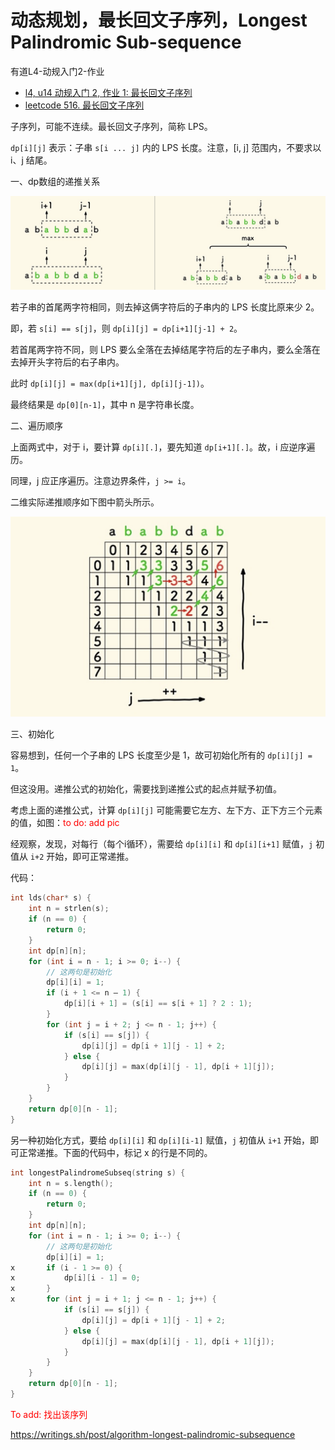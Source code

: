# 动态规划，最长回文子序列，Longest Palindromic Sub-sequence

有道L4-动规入门2-作业

* [l4, u14 动规入门 2, 作业 1: 最长回文子序列](https://oj.youdao.com/course/13/82/2#/1/9470)
* [leetcode 516. 最长回文子序列](https://leetcode.cn/problems/longest-palindromic-subsequence/)

子序列，可能不连续。最长回文子序列，简称 LPS。

`dp[i][j]` 表示：子串 `s[i ... j]` 内的 LPS 长度。注意，[i, j] 范围内，不要求以 i、j 结尾。

一、dp数组的递推关系

![longest palindromic sub-seq](pics/longest-palindromic-subseq.png)

若子串的首尾两字符相同，则去掉这俩字符后的子串内的 LPS 长度比原来少 2。

即，若 `s[i] == s[j]`，则 `dp[i][j] = dp[i+1][j-1] + 2`。

若首尾两字符不同，则 LPS 要么全落在去掉结尾字符后的左子串内，要么全落在去掉开头字符后的右子串内。

此时 `dp[i][j] = max(dp[i+1][j], dp[i][j-1])`。

最终结果是 `dp[0][n-1]`，其中 n 是字符串长度。

二、遍历顺序

上面两式中，对于 i，要计算 `dp[i][.]`，要先知道 `dp[i+1][.]`。故，i 应逆序遍历。

同理，j 应正序遍历。注意边界条件，`j >= i`。

二维实际递推顺序如下图中箭头所示。

![longest palindromic sub-seq iterating order](pics/longest-palindromic-subseq-iterate.png)

三、初始化

容易想到，任何一个子串的 LPS 长度至少是 1，故可初始化所有的 `dp[i][j] = 1`。

但这没用。递推公式的初始化，需要找到递推公式的起点并赋予初值。

考虑上面的递推公式，计算 `dp[i][j]` 可能需要它左方、左下方、正下方三个元素的值，如图：<font color="red">to do: add pic</font>

经观察，发现，对每行（每个i循环），需要给 `dp[i][i]` 和 `dp[i][i+1]` 赋值，`j` 初值从 `i+2` 开始，即可正常递推。

代码：
```c++
int lds(char* s) {
    int n = strlen(s);
    if (n == 0) {
        return 0;
    }
    int dp[n][n];
    for (int i = n - 1; i >= 0; i--) {
        // 这两句是初始化
        dp[i][i] = 1;
        if (i + 1 <= n – 1) {
            dp[i][i + 1] = (s[i] == s[i + 1] ? 2 : 1);
        }
        for (int j = i + 2; j <= n - 1; j++) {
            if (s[i] == s[j]) {
                dp[i][j] = dp[i + 1][j - 1] + 2;
            } else {
                dp[i][j] = max(dp[i][j - 1], dp[i + 1][j]);
            }
        }
    }
    return dp[0][n - 1];	
}
```

另一种初始化方式，要给 `dp[i][i]` 和 `dp[i][i-1]` 赋值，`j` 初值从 `i+1` 开始，即可正常递推。下面的代码中，标记 x 的行是不同的。

```cpp
int longestPalindromeSubseq(string s) {
    int n = s.length();
    if (n == 0) {
        return 0;
    }
    int dp[n][n];
    for (int i = n - 1; i >= 0; i--) {
        // 这两句是初始化
        dp[i][i] = 1;
x       if (i - 1 >= 0) {
x           dp[i][i - 1] = 0;
x       }
x       for (int j = i + 1; j <= n - 1; j++) {
            if (s[i] == s[j]) {
                dp[i][j] = dp[i + 1][j - 1] + 2;
            } else {
                dp[i][j] = max(dp[i][j - 1], dp[i + 1][j]);
            }
        }
    }
    return dp[0][n - 1];	
}
```

<font color="red">To add: 找出该序列<font>

https://writings.sh/post/algorithm-longest-palindromic-subsequence





